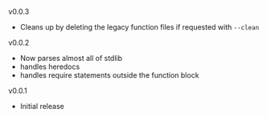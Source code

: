 v0.0.3
  * Cleans up by deleting the legacy function files if requested with `--clean`

v0.0.2
  * Now parses almost all of stdlib
  * handles heredocs
  * handles require statements outside the function block

v0.0.1
  * Initial release
